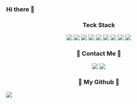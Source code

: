### Hi there 👋

<!--
**wookjaegoo/wookjaegoo** is a ✨ _special_ ✨ repository because its `README.md` (this file) appears on your GitHub profile.

Here are some ideas to get you started:

- 🔭 I’m currently working on ...
- 🌱 I’m currently learning ...
- 👯 I’m looking to collaborate on ...
- 🤔 I’m looking for help with ...
- 💬 Ask me about ...
- 📫 How to reach me: ...
- 😄 Pronouns: ...
- ⚡ Fun fact: ...
-->



<div align="center">
<h3 align="center">  Teck Stack </h3>
  
  <span> <img src = "https://img.shields.io/badge/Java-007396?&logo=java&logoColor=white"> <img src = "https://img.shields.io/badge/solidity-007396?&logo=solidity&logoColor=white">  <img src = "https://img.shields.io/badge/React-blue?logo=react &logoColor=00599C"> <img src = "https://img.shields.io/badge/DataBase-MongoDB-green?logo=mongoDB&logoColor=green">  <img src = "https://shields.io/badge/ethereum-blue?logo=mariadb&style=flat"> <img src="https://img.shields.io/badge/Spring%20Boot-yellow"> <img src="https://img.shields.io/badge/amazonaws%20JPA-lightgrey"> <img src = "https://img.shields.io/badge/Architecture-MSA-red"> <img src = "https://img.shields.io/badge/Architecture-DDD-7CB342"><span>
<h3 align="center"> 🐣 Contact Me 🐣 </h3>
<p>
  <span><a href="https://velog.io/@sweet_sumin" target="_blank"><img src="https://img.shields.io/badge/TechBlog-20C997?style=flat-square&logo=velog&logoColor=white"/></a><span>
  <span><img src="https://img.shields.io/badge/sue4869@naver.com-EA4335?style=flat-square&logo=Gmail&logoColor=white"/><span>
 </p>
</div>
    
<h3 align="center">🌱 My Github 🌱</h3>
  <!--<a href="https://github-readme-stats.vercel.app/api/top-langs/?sue4869=anuraghazra&layout=compact" target='_blank'>
    <img align="right" src="https://github-readme-stats.vercel.app/api?username=sue4869&show_icons=true&theme=radical&hide=issues&line_height=24&include_all_commits=True&hide_border=True" />
   </a>
  <a href="https://github.com/anuraghazra/github-readme-stats" target='_blank'>
    <img align="right" src="https://github-readme-stats.vercel.app/api/top-langs/?username=sue4869&layout=compact&theme=radical&langs_count=6&hide_border=True&card_width=260" />
    </a>-->
  <a href="https://github.com/Platane/snk" target='_blank'>
    <img align="center" src="https://github.com/sue4869/sue4869/blob/output/github-contribution-grid-snake.svg" />
  </a>
